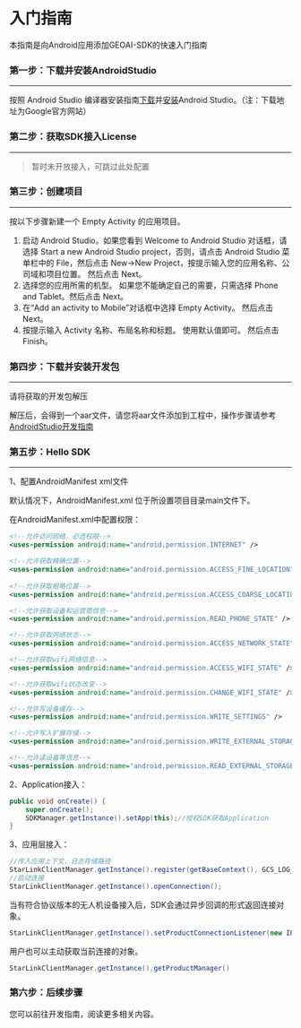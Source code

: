 # 入门指南

本指南是向Android应用添加GEOAI-SDK的快速入门指南

### 第一步：下载并安装AndroidStudio

---

按照 Android Studio 编译器安装指南[下载](https://developer.android.com/sdk/index.html)并[安装](http://developer.android.com/sdk/installing/index.html?pkg=studio)Android Studio。（注：下载地址为Google官方网站）

### 第二步：获取SDK接入License

---

> 暂时未开放接入，可跳过此处配置
>

### 第三步：**创建项目**

---

按以下步骤新建一个 Empty Activity 的应用项目。

1. 启动 Android Studio。如果您看到 Welcome to Android Studio 对话框，请选择 Start a new Android Studio project，否则，请点击 Android Studio 菜单栏中的 File，然后点击 New->New Project，按提示输入您的应用名称、公司域和项目位置。 然后点击 Next。
2. 选择您的应用所需的机型。 如果您不能确定自己的需要，只需选择 Phone and Tablet。然后点击 Next。
3. 在“Add an activity to Mobile”对话框中选择 Empty Activity。 然后点击 Next。
4. 按提示输入 Activity 名称、布局名称和标题。 使用默认值即可。 然后点击 Finish。

### 第四步：下载并安装开发包

---

请将获取的开发包解压

解压后，会得到一个aar文件，请您将aar文件添加到工程中，操作步骤请参考[AndroidStudio开发指南](https://developer.android.com/studio/projects/android-library?hl=zh-cn)

### 第五步：Hello SDK

---

1、配置AndroidManifest xml文件

默认情况下，AndroidManifest.xml 位于所设置项目目录main文件下。

在AndroidManifest.xml中配置权限：

```xml
<!--允许访问网络，必选权限-->
<uses-permission android:name="android.permission.INTERNET" />

<!--允许获取精确位置-->
<uses-permission android:name="android.permission.ACCESS_FINE_LOCATION" /> 
 
<!--允许获取粗略位置-->
<uses-permission android:name="android.permission.ACCESS_COARSE_LOCATION" />

<!--允许获取设备和运营商信息-->
<uses-permission android:name="android.permission.READ_PHONE_STATE" />

<!--允许获取网络状态-->
<uses-permission android:name="android.permission.ACCESS_NETWORK_STATE" />

<!--允许获取wifi网络信息-->
<uses-permission android:name="android.permission.ACCESS_WIFI_STATE" /> 

<!--允许获取wifi状态改变-->
<uses-permission android:name="android.permission.CHANGE_WIFI_STATE" />

<!--允许写设备缓存-->
<uses-permission android:name="android.permission.WRITE_SETTINGS" />  

<!--允许写入扩展存储-->
<uses-permission android:name="android.permission.WRITE_EXTERNAL_STORAGE" /> 

<!--允许读设备等信息-->
<uses-permission android:name="android.permission.READ_EXTERNAL_STORAGE" />
```

2、Application接入：

```java
public void onCreate() {
    super.onCreate();
    SDKManager.getInstance().setApp(this);//授权SDK获取Application
}
```

3、应用层接入：

```java
//传入应用上下文，日志存储路径
StarLinkClientManager.getInstance().register(getBaseContext(), GCS_LOG_PATH);
//启动连接
StarLinkClientManager.getInstance().openConnection();
```

当有符合协议版本的无人机设备接入后，SDK会通过异步回调的形式返回连接对象。

```java
StarLinkClientManager.getInstance().setProductConnectionListener(new IProductsConnectionListener())
```

用户也可以主动获取当前连接的对象。

```java
StarLinkClientManager.getInstance().getProductManager()
```

### 第六步：**后续步骤**

您可以前往开发指南，阅读更多相关内容。